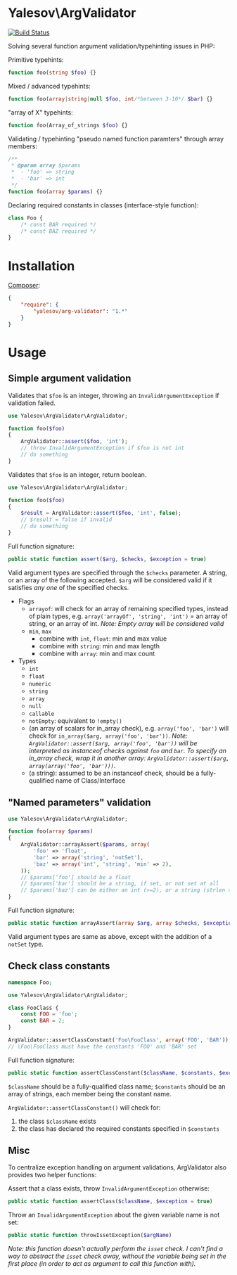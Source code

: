 # Yalesov\ArgValidator

[![Build Status](https://secure.travis-ci.org/yalesov/arg-validator.png)](http://travis-ci.org/yalesov/arg-validator)

Solving several function argument validation/typehinting issues in PHP:

Primitive typehints:

```php
function foo(string $foo) {}
```

Mixed / advanced typehints:

```php
function foo(array|string|null $foo, int/*between 3-10*/ $bar) {}
```

"array of X" typehints:

```php
function foo(Array_of_strings $foo) {}
```

Validating / typehinting "pseudo named function paramters" through array members:

```php
/**
 * @param array $params
 *  - 'foo' => string
 *  - 'bar' => int
 */
function foo(array $params) {}
```

Declaring required constants in classes (interface-style function):

```php
class Foo {
    /* const BAR required */
    /* const BAZ required */
}
```

# Installation

[Composer](http://getcomposer.org/):

```json
{
    "require": {
        "yalesov/arg-validator": "1.*"
    }
}
```

# Usage

## Simple argument validation

Validates that `$foo` is an integer, throwing an `InvalidArgumentException` if validation failed.

```php
use Yalesov\ArgValidator\ArgValidator;

function foo($foo)
{
    ArgValidator::assert($foo, 'int');
    // throw InvalidArgumentException if $foo is not int
    // do something
}
```

Validates that `$foo` is an integer, return boolean.

```php
use Yalesov\ArgValidator\ArgValidator;

function foo($foo)
{
    $result = ArgValidator::assert($foo, 'int', false);
    // $result = false if invalid
    // do something
}
```

Full function signature:

```php
public static function assert($arg, $checks, $exception = true)
```

Valid argument types are specified through the `$checks` parameter. A string, or an array of the following accepted. `$arg` will be considered valid if it satisfies *any one* of the specified checks.

- Flags
    - `arrayof`: will check for an array of remaining specified types, instead of plain types, e.g. `array('arrayOf', 'string', 'int')` = an array of string, or an array of int. *Note: Empty array will be considered valid*
    - `min`, `max`
        - combine with `int`, `float`: min and max value
        - combine with `string`: min and max length
        - combine with `array`: min and max count
- Types
    - `int`
    - `float`
    - `numeric`
    - `string`
    - `array`
    - `null`
    - `callable`
    - `notEmpty`: equivalent to `!empty()`
    - (an array of scalars for in_array check), e.g. `array('foo', 'bar')` will check for `in_array($arg, array('foo', 'bar'))`. *Note: `ArgValidator::assert($arg, array('foo', 'bar'))` will be interpreted as instanceof checks against `foo` and `bar`. To specify an in_array check, wrap it in another array: `ArgValidator::assert($arg, array(array('foo', 'bar')))`.*
    - (a string): assumed to be an instanceof check, should be a fully-qualified name of Class/Interface

## "Named parameters" validation

```php
use Yalesov\ArgValidator\ArgValidator;

function foo(array $params)
{
    ArgValidator::arrayAssert($params, array(
        'foo' => 'float',
        'bar' => array('string', 'notSet'),
        'baz' => array('int', 'string', 'min' => 2),
    ));
    // $params['foo'] should be a float
    // $params['bar'] should be a string, if set, or not set at all
    // $params['baz'] can be either an int (>=2), or a string (strlen >= 2)
}
```

Full function signature:

```php
public static function arrayAssert(array $arg, array $checks, $exception = true)
```

Valid argument types are same as above, except with the addition of a `notSet` type.

## Check class constants

```php
namespace Foo;

use Yalesov\ArgValidator\ArgValidator;

class FooClass {
    const FOO = 'foo';
    const BAR = 2;
}

ArgValidator::assertClassConstant('Foo\FooClass', array('FOO', 'BAR'));
// \Foo\FooClass must have the constants 'FOO' and 'BAR' set
```

Full function signature:

```php
public static function assertClassConstant($className, $constants, $exception = true)
```

`$className` should be a fully-qualified class name; `$constants` should be an array of strings, each member being the constant name.

`ArgValidator::assertClassConstant()` will check for:

1. the class `$className` exists
2. the class has declared the required constants specified in `$constants`

## Misc

To centralize exception handling on argument validations, ArgValidator also provides two helper functions:

Assert that a class exists, throw `InvalidArgumentException` otherwise:

```php
public static function assertClass($className, $exception = true)
```

Throw an `InvalidArgumentException` about the given variable name is not set:

```php
public static function throwIssetException($argName)
```

*Note: this function doesn't actually perform the `isset` check. I can't find a way to abstract the `isset` check away, without the variable being set in the first place (in order to act as argument to call this function with).*
